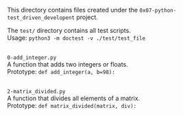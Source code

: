 This directory contains files created under the `0x07-python-test_driven_developent` project.<br>

The `test/` directory contains all test scripts.<br>
Usage:
`python3 -m doctest -v ./test/test_file`


<br>`0-add_integer.py`<br>
A function that adds two integers or floats.<br>
Prototype: `def add_integer(a, b=98):`


<br>`2-matrix_divided.py`<br>
A function that divides all elements of a matrix.<br>
Prototype: `def matrix_divided(matrix, div):`

